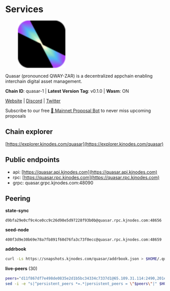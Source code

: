 # Services

<figure><img src="https://raw.githubusercontent.com/kj89/cosmos-images/main/logos/quasar.png" width="150" alt=""><figcaption></figcaption></figure>

Quasar (pronounced QWAY-ZAR) is a decentralized  appchain enabling interchain digital asset management.

**Chain ID**: quasar-1 | **Latest Version Tag**: v0.1.0 | **Wasm**: ON

[Website](https://www.quasar.fi) | [Discord](https://discord.gg/quasarfi) | [Twitter](https://twitter.com/QuasarFi)



Subscribe to our free [🤖 Mainnet Proposal Bot](https://t.me/kjnodes_proposal_bot) to never miss upcoming proposals


## Chain explorer
[https://explorer.kjnodes.com/quasar](https://explorer.kjnodes.com/quasar)

## Public endpoints

* api: [https://quasar.api.kjnodes.com](https://quasar.api.kjnodes.com)
* rpc: [https://quasar.rpc.kjnodes.com](https://quasar.rpc.kjnodes.com)
* grpc: quasar.grpc.kjnodes.com:48090

## Peering

**state-sync**

```text
d9bfa29e0cf9c4ce0cc9c26d98e5d97228f93b0b@quasar.rpc.kjnodes.com:48656
```

**seed-node**

```text
400f3d9e30b69e78a7fb891f60d76fa3c73f0ecc@quasar.rpc.kjnodes.com:48659
```

**addrbook**
```bash
curl -Ls https://snapshots.kjnodes.com/quasar/addrbook.json > $HOME/.quasarnode/config/addrbook.json
```

**live-peers** (30)
```bash
peers="d11f867df7e498de0835e2d1b5bc34334c7337d1@65.109.31.114:2490,201eb8fc1e84beb4bdce8ae5614c7abb41e32edb@65.109.160.91:18256,e1b058e5cfa2b836ddaa496b10911da62dcf182e@138.201.8.248:26656,c124ce0b508e8b9ed1c5b6957f362225659b5343@134.65.193.11:26656,ff8bfc8a197e279810ccb21acdd987dfd6d3eb54@81.0.248.60:18256,49b72b4c79d589955a5004797b45ee306da6a889@143.42.237.237:26656,6f9e244b6e225241c02b235f700c2b0788da982d@148.113.159.22:18256,2028d1984d4828fb5662225d12db1a8722b9bfab@135.181.215.62:4740,83f4a463b8130b9ccf3bc96f80ac213a9a856dfc@34.28.193.244:26656,a286b35c9e9626cc7b780120ebe4afa883c059ce@144.76.40.53:18256,88cc4d314c9804a9478e900b6f18a83ea58a98c6@57.128.20.163:18256,8688b59432d98b6ded8bed01c3c29d4892ae6e4f@38.146.3.149:18256,1c4d42123dc63fba03bc28d2b5a837879e7de979@162.55.245.149:2040,e92601b6f2cb385b3544c2b5ff0c8dd5a8638ad4@65.108.137.36:26656,66e0a7d2c2fc75a91627085d0ac5681a35dfd408@37.252.184.234:26656,10e73ac4ab3f9e1edd89e1aa342eb4d4f11120f0@135.181.128.114:18256,5a111b281852be31838ecf1202e59981e618355e@89.116.31.95:18256,d7ea38275af96271fd66194dad3951ef38b8ba7c@193.70.33.64:18256,298e0e1faf8a5da43514cc2908d2908658e732a0@38.146.3.148:18256,bcbc915effeb5e1f4e96670fd68d20a08ad4efa1@65.108.138.80:18256,471518432477e31ea348af246c0b54095d41352c@134.65.195.144:26656,01d201ae44c04e30322ed1d5dafdbc48d56ce69a@116.202.170.159:10956,1bf81f0f4e35769d075300bc46e3998d63bf2bb2@135.181.210.186:26656,97e4468ac589eac505a800411c635b14511a61bb@134.65.195.240:26656,7e72f64aab40ddcb1a2cf3a8a5bbf99ee01fc6f0@65.108.9.164:10456,a40e1d5f63fad9e14edb9c95458b27f3c1de858c@116.203.236.246:26618,bccdc6cb3a0785bf3ee65d98c38bdd62bb843285@141.95.157.139:18256,e726816f42831689eab9378d5d577f1d06d25716@176.9.188.21:26656,f2e7f8af9e5f72bcde83a8bc0ca05aded6d51a5e@103.180.28.199:26656,c97640c7c53a32ff301c09b261bbccb35c286dba@65.109.50.30:26656"
sed -i -e "s|^persistent_peers *=.*|persistent_peers = \"$peers\"|" $HOME/.quasarnode/config/config.toml
```
